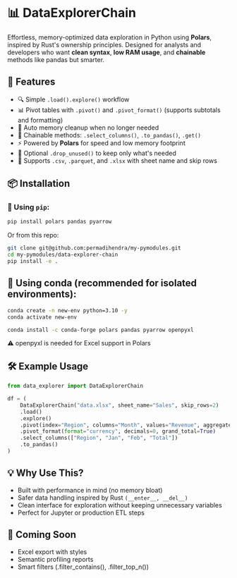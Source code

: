 # 📊 DataExplorerChain

Effortless, memory-optimized data exploration in Python using **Polars**, inspired by Rust's ownership principles.
Designed for analysts and developers who want **clean syntax**, **low RAM usage**, and **chainable** methods like pandas but smarter.

## 🚀 Features

- 🔍 Simple `.load().explore()` workflow
- 📊 Pivot tables with `.pivot()` and `.pivot_format()` (supports subtotals and formatting)
- 🧠 Auto memory cleanup when no longer needed
- 🔗 Chainable methods: `.select_columns()`, `.to_pandas()`, `.get()`
- ⚡ Powered by **Polars** for speed and low memory footprint
- 🧼 Optional `.drop_unused()` to keep only what's needed
- 🧾 Supports `.csv`, `.parquet`, and `.xlsx` with sheet name and skip rows

## 📦 Installation

### 🐍 Using `pip`:

```bash
pip install polars pandas pyarrow
```

Or from this repo:

```bash
git clone git@github.com:permadihendra/my-pymodules.git
cd my-pymodules/data-explorer-chain
pip install -e .
```

## 🧪 Using conda (recommended for isolated environments):

```bash
conda create -n new-env python=3.10 -y
conda activate new-env

conda install -c conda-forge polars pandas pyarrow openpyxl
```

⚠️ openpyxl is needed for Excel support in Polars

## 🛠️ Example Usage

```python
from data_explorer import DataExplorerChain

df = (
    DataExplorerChain("data.xlsx", sheet_name="Sales", skip_rows=2)
    .load()
    .explore()
    .pivot(index="Region", columns="Month", values="Revenue", aggregate_function="sum")
    .pivot_format(format="currency", decimals=0, grand_total=True)
    .select_columns(["Region", "Jan", "Feb", "Total"])
    .to_pandas()
)
```

## 💡 Why Use This?

- Built with performance in mind (no memory bloat)
- Safer data handling inspired by Rust `(__enter__, __del__)`
- Clean interface for exploration without keeping unnecessary variables
- Perfect for Jupyter or production ETL steps

## 🧪 Coming Soon

- Excel export with styles
- Semantic profiling reports
- Smart filters (.filter_contains(), .filter_top_n())
